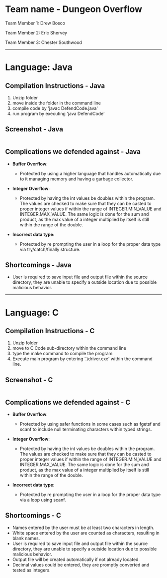 # Team name - Dungeon Overflow

Team Member 1: Drew Bosco

Team Member 2: Eric Shervey

Team Member 3: Chester Southwood 

------



# Language: Java

## Compilation Instructions - Java

1. Unzip folder
2. move inside the folder in the command line
3. compile code by 'javac  DefendCode.java'
4. run program by executing 'java DefendCode'

## Screenshot - Java

![]()

## Complications we defended against - Java

- __Buffer Overflow__: 
  - Protected by using a higher language that handles automatically due to it managing memory and having a garbage collector.

- __Integer Overflow__:
  - Protected by having the int values be doubles within the program. The values are checked to make sure that they can be casted to proper integer values if within the range of INTEGER.MIN_VALUE and INTEGER.MAX_VALUE. The same logic is done for the sum and product, as the max value of a integer multiplied by itself is still within the range of the double. 
- __Incorrect data type:__
  - Protected by re prompting the user in a loop for the proper data type via try/catch/finally structure.

## Shortcomings - Java

- User is required to save input file and output file within the source directory, they are unable to specify a outside location due to possible malicious behavior. 



------



# Language: C

## Compilation Instructions - C

1. Unzip folder
2. move to C Code sub-directory within the command line
3. type the make command to compile the program
4. Execute main program by entering '.\driver.exe' within the command line.

## Screenshot - C

![]()

## Complications we defended against - C

- __Buffer Overflow__: 
  - Protected by using safer functions in some cases such as fgetsf and scanf to include null terminating characters within typed strings. 

- __Integer Overflow__:
  - Protected by having the int values be doubles within the program. The values are checked to make sure that they can be casted to proper integer values if within the range of INTEGER.MIN_VALUE and INTEGER.MAX_VALUE. The same logic is done for the sum and product, as the max value of a integer multiplied by itself is still within the range of the double. 
- __Incorrect data type:__
  - Protected by re prompting the user in a loop for the proper data type via a loop using scanf. 

## Shortcomings - C

- Names entered by the user must be at least two characters in length.
- White space entered by the user are counted as characters, resulting in blank names.
- User is required to save input file and output file within the source directory, they are unable to specify a outside location due to possible malicious behavior. 
- Output file will be created automatically if not already located.
- Decimal values could be entered, they are promptly converted and tested as integers.
